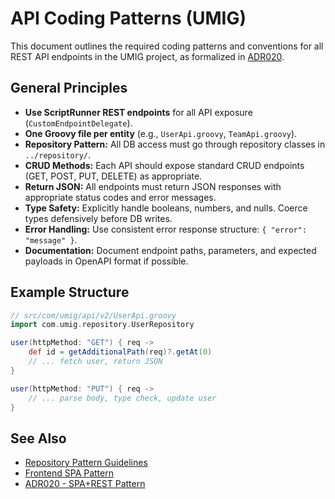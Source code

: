 # API Coding Patterns (UMIG)

This document outlines the required coding patterns and conventions for all REST API endpoints in the UMIG project, as formalized in [ADR020](../../../../docs/adr/ARD020-spa-rest-admin-entity-management.md).

## General Principles
- **Use ScriptRunner REST endpoints** for all API exposure (`CustomEndpointDelegate`).
- **One Groovy file per entity** (e.g., `UserApi.groovy`, `TeamApi.groovy`).
- **Repository Pattern:** All DB access must go through repository classes in `../repository/`.
- **CRUD Methods:** Each API should expose standard CRUD endpoints (GET, POST, PUT, DELETE) as appropriate.
- **Return JSON:** All endpoints must return JSON responses with appropriate status codes and error messages.
- **Type Safety:** Explicitly handle booleans, numbers, and nulls. Coerce types defensively before DB writes.
- **Error Handling:** Use consistent error response structure: `{ "error": "message" }`.
- **Documentation:** Document endpoint paths, parameters, and expected payloads in OpenAPI format if possible.

## Example Structure
```groovy
// src/com/umig/api/v2/UserApi.groovy
import com.umig.repository.UserRepository

user(httpMethod: "GET") { req ->
    def id = getAdditionalPath(req)?.getAt(0)
    // ... fetch user, return JSON
}

user(httpMethod: "PUT") { req ->
    // ... parse body, type check, update user
}
```

## See Also
- [Repository Pattern Guidelines](../repository/README.md)
- [Frontend SPA Pattern](../../../web/README.md)
- [ADR020 - SPA+REST Pattern](../../../../docs/adr/ARD020-spa-rest-admin-entity-management.md)
